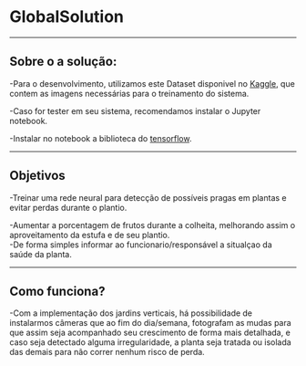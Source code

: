 # GlobalSolution
______________________
<h2>Sobre o a solução:</h2>

-Para o desenvolvimento, utilizamos este Dataset disponivel no <a href="https://www.kaggle.com/datasets/arjuntejaswi/plant-village">Kaggle</a>, que contem as imagens necessárias para o treinamento do sistema.

-Caso for tester em seu sistema, recomendamos instalar o Jupyter notebook.

-Instalar no notebook a biblioteca do <a href="https://www.tensorflow.org/install/pip?hl=pt-br">tensorflow</a>.
______________________
<h2>Objetivos</h2>
-Treinar uma rede neural para detecção de possíveis pragas em plantas e evitar perdas durante o plantio.

-Aumentar a porcentagem de frutos durante a colheita, melhorando assim o aproveitamento da estufa e de seu plantio.       
-De forma simples informar ao funcionario/responsável a situalçao da saúde da planta.       
______________________
<h2>Como funciona?</h2>
-Com a implementação dos jardins verticais, há possibilidade de instalarmos câmeras que ao fim do dia/semana, fotografam as mudas para que assim seja acompanhado seu crescimento de forma mais detalhada, e caso seja detectado alguma irregularidade, a planta seja tratada ou isolada das demais para não correr nenhum risco de perda. 
